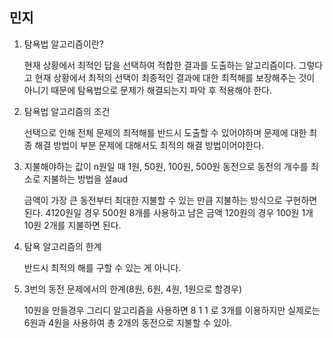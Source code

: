 ## 민지

1. 탐욕법 알고리즘이란?

    현재 상황에서 최적인 답을 선택하여 적합한 결과를 도출하는 알고리즘이다. 그렇다고 현재 상황에서 최적의 선택이 최종적인 결과에 대한 최적해를 보장해주는 것이 아니기 때문에 탐욕법으로 문제가 해결되는지 파악 후 적용해야 한다.


2. 탐욕법 알고리즘의 조건

    선택으로 인해 전체 문제의 최적해를 반드시 도출할 수 있어야하며 문제에 대한 최종 해결 방법이 부분 문제에 대해서도 최적의 해결 방법이어야한다.

3. 지불해야하는 값이 n원일 때 1원, 50원, 100원, 500원 동전으로 동전의 개수를 최소로 지불하는 방법을 설aud

    금액이 가장 큰 동전부터 최대한 지불할 수 있는 만큼 지불하는 방식으로 구현하면 된다. 4120원일 경우 500원 8개를 사용하고 남은 금액 120원의 경우 100원 1개 10원 2개를 지불하면 된다.

4. 탐욕 알고리즘의 한계

    반드시 최적의 해를 구할 수 있는 게 아니다.
  

5. 3번의 동전 문제에서의 한계(8원, 6원, 4원, 1원으로 할경우)

    10원을 만들경우 그리디 알고리즘을 사용하면 8 1 1 로 3개를 이용하지만 실제로는 6원과 4원을 사용하여 총 2개의 동전으로 지불할 수 있아.